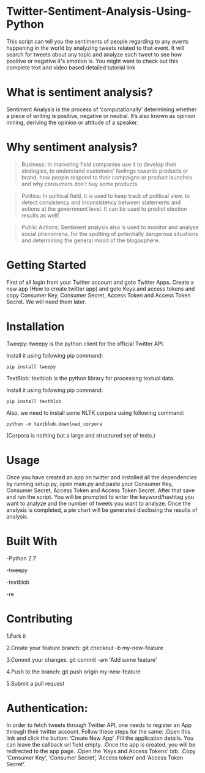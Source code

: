 # Twitter-Sentiment-Analysis-Using-Python

This script can tell you the sentiments of people regarding to any events happening in the world by analyzing tweets related to that event. It will search for tweets about any topic and analyze each tweet to see how positive or negative it's emotion is. You might want to check out this complete text and video based detailed tutorial link

# What is sentiment analysis?

Sentiment Analysis is the process of ‘computationally’ determining whether a piece of writing is positive, negative or neutral. It’s also known as opinion mining, deriving the opinion or attitude of a speaker.

# Why sentiment analysis?

>Business: In marketing field companies use it to develop their strategies, to understand customers’ feelings towards products or brand, how people respond to their campaigns or product launches and why consumers don’t buy some products.

>Politics: In political field, it is used to keep track of political view, to detect consistency and inconsistency between statements and actions at the government level. It can be used to predict election results as well!

>Public Actions: Sentiment analysis also is used to monitor and analyse social phenomena, for the spotting of potentially dangerous situations and determining the general mood of the blogosphere.

# Getting Started

First of all login from your Twitter account and goto Twitter Apps. Create a new app (How to create twitter app) and goto Keys and access tokens and copy Consumer Key, Consumer Secret, Access Token and Access Token Secret. We will need them later.

# Installation

Tweepy: tweepy is the python client for the official Twitter API.

Install it using following pip command: 

    pip install tweepy

TextBlob: textblob is the python library for processing textual data.

Install it using following pip command: 

    pip install textblob
Also, we need to install some NLTK corpora using following command:

    python -m textblob.download_corpora
    
(Corpora is nothing but a large and structured set of texts.)


# Usage

Once you have created an app on twitter and installed all the dependencies by running setup.py, open main.py and paste your Consumer Key, Consumer Secret, Access Token and Access Token Secret. After that save and run the script. You will be prompted to enter the keyword/hashtag you want to analyze and the number of tweets you want to analyze. Once the analysis is completed, a pie chart will be generated disclosing the results of analysis.


# Built With

 -Python 2.7
 
 -tweepy
 
 -textblob
 
 -re

# Contributing
1.Fork it

2.Create your feature branch: git checkout -b my-new-feature

3.Commit your changes: git commit -am 'Add some feature'

4.Push to the branch: git push origin my-new-feature

5.Submit a pull request

# Authentication:

In order to fetch tweets through Twitter API, one needs to register an App through their twitter account. Follow these steps for the same:
    .Open this link and click the button: ‘Create New App’
    .Fill the application details. You can leave the callback url field empty.
    .Once the app is created, you will be redirected to the app page.
    .Open the ‘Keys and Access Tokens’ tab.
    .Copy ‘Consumer Key’, ‘Consumer Secret’, ‘Access token’ and ‘Access Token Secret’.
